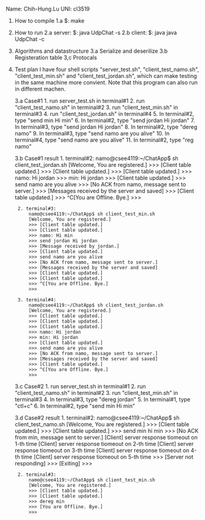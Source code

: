 Name: Chih-Hung.Lu UNI: cl3519

1. How to compile
    1.a $: make

2. How to run
    2.a server: $: java UdpChat -s <server-port>
    2.b client: $: java java UdpChat -c <nick-name> <server-ip> <server-port> <client-port>

3. Algorithms and datastructure
    3.a Serialize and deserilize
    3.b Registeration table
    3,c Protocals

4. Test plan
    I have four shell scripts "server_test.sh", "client_test_namo.sh", "client_test_min.sh" and "client_test_jordan.sh", 
    which can make testing in the same machine more convient. Note that this program can also run in different machen.
   
    3.a Case#1
        1. run server_test.sh in terminal#1
        2. run "client_test_namo.sh" in terminal#2
        3. run "client_test_min.sh" in terminal#3
        4. run "client_test_jordan.sh" in terminal#4
        5. In terminal#2, type "send min Hi min"
        6. In terminal#2, type "send jordan Hi jordan"
        7. In terminal#3, type "send jordan Hi jordan"
        8. In terminal#2, type "dereg namo"
        9. In terminal#3, type "send namo are you alive"
        10. In terminal#4, type "send namo are you alive"
        11. In terminal#2, type "reg namo"

    3.b Case#1 result
        1. terminal#2:
            namo@csee4119:~/ChatApp$ sh client_test_jordan.sh 
            [Welcome, You are registered.]
            >>> [Client table updated.]
            >>> [Client table updated.]
            >>> [Client table updated.]
            >>> namo: Hi jordan
            >>> min: Hi jordan
            >>> [Client table updated.]
            >>> send namo are you alive
            >>> [No ACK from namo, message sent to server.]
            >>> [Messages received by the server and saved]
            >>> [Client table updated.]
            >>> ^C[You are Offline. Bye.]
            >>> 
        
        2. terminal#3:
            namo@csee4119:~/ChatApp$ sh client_test_min.sh 
            [Welcome, You are registered.]
            >>> [Client table updated.]
            >>> [Client table updated.]
            >>> namo: Hi min
            >>> send jordan Hi jordan
            >>> [Message received by jordan.]
            >>> [Client table updated.]
            >>> send namo are you alive
            >>> [No ACK from namo, message sent to server.]
            >>> [Messages received by the server and saved]
            >>> [Client table updated.]
            >>> [Client table updated.]
            >>> ^C[You are Offline. Bye.]
            >>>  

        3. terminal#4:
            namo@csee4119:~/ChatApp$ sh client_test_jordan.sh 
            [Welcome, You are registered.]
            >>> [Client table updated.]
            >>> [Client table updated.]
            >>> [Client table updated.]
            >>> namo: Hi jordan
            >>> min: Hi jordan
            >>> [Client table updated.]
            >>> send namo are you alive
            >>> [No ACK from namo, message sent to server.]
            >>> [Messages received by the server and saved]
            >>> [Client table updated.]
            >>> ^C[You are Offline. Bye.]
            >>> 

    3.c Case#2
        1. run server_test.sh in terminal#1
        2. run "client_test_namo.sh" in terminal#2
        3. run "client_test_min.sh" in terminal#3
        4. In terminal#3, type "dereg jordan"
        5. In terminal#1, type "ctl+c"
        6. In terminal#2, type "send min Hi min"

    3.d Case#2 result
        1. terminal#2:
            namo@csee4119:~/ChatApp$ sh client_test_namo.sh 
            [Welcome, You are registered.]
            >>> [Client table updated.]
            >>> [Client table updated.]
            >>> send min hi min
            >>> [No ACK from min, message sent to server.]
            [Client] server response tiomeout on 1-th time
            [Client] server response tiomeout on 2-th time
            [Client] server response tiomeout on 3-th time
            [Client] server response tiomeout on 4-th time
            [Client] server response tiomeout on 5-th time
            >>> [Server not responding]
            >>> [Exiting]
            >>> 

        2. terminal#3:
            namo@csee4119:~/ChatApp$ sh client_test_min.sh 
            [Welcome, You are registered.]
            >>> [Client table updated.]
            >>> [Client table updated.]
            >>> dereg min
            >>> [You are Offline. Bye.]
            >>> 

